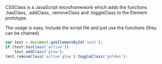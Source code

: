 CSSClass is a JavaScript microframework which adds the functions .hasClass, .addClass, .removeClass and .toggleClass to the Element prototype.

The usage is easy. Include the script file and just use the functions (they can be chained).

```javascript
var test = document.getElementById('test');
if (test.hasClass('active'))
	test.addClass('glow');
test.removeClass('active glow').toggleClass('golden');
```
